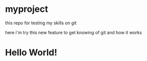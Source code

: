 # myproject
this repo for testing my skills on git

here i'm try this new feature to get knowing of git and how it works

<h1>Hello World!</h1>
